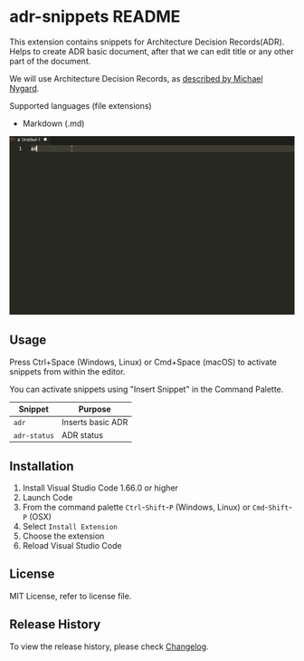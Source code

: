 # adr-snippets README

 This extension contains snippets for Architecture Decision Records(ADR).
 Helps to create ADR basic document, after that we can edit title or any other part of the document.

 We will use Architecture Decision Records, as [described by Michael Nygard](http://thinkrelevance.com/blog/2011/11/15/documenting-architecture-decisions).

 Supported languages (file extensions)

 * Markdown (.md)

![Extension Usage](https://raw.githubusercontent.com/rupeshs/adr-snippets/main/images/adr-snippets-usage.gif)

## Usage

Press Ctrl+Space (Windows, Linux) or Cmd+Space (macOS) to activate snippets from within the editor.

You can activate snippets using "Insert Snippet" in the Command Palette.


| Snippet                      |  Purpose                                                             |
| ---------------------------- | -------------------------------------------------------------------- |
| `adr`                        | Inserts basic ADR                                                    |
| `adr-status`                 | ADR status                                                           |

## Installation

1. Install Visual Studio Code 1.66.0 or higher
1. Launch Code
1. From the command palette `Ctrl`-`Shift`-`P` (Windows, Linux) or `Cmd`-`Shift`-`P` (OSX)
1. Select `Install Extension`
1. Choose the extension
1. Reload Visual Studio Code


## License

MIT License, refer to license file.
## Release History

To view the release history, please check [Changelog](https://github.com/rupeshs/adr-snippets/blob/main/CHANGELOG.md).



